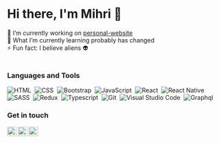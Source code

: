 # Hi there, I'm Mihri 👋 <br/>

🔭 I’m currently working on [personal-website](https://github.com/mihrilp/personal-website) <br>
🌱 What I’m currently learning probably has changed <br>
⚡ Fun fact: I believe aliens 👽
<br><br>



<!-- **📝 Latest Blog Posts**
- [How to use SVGR?](https://dev.to/mihrilp/how-to-use-svgr-25gj)
-->

### Languages and Tools
![HTML](https://img.shields.io/badge/-HTML-05122A?style=flat&logo=HTML5)&nbsp;
![CSS](https://img.shields.io/badge/-CSS-05122A?style=flat&logo=CSS3&logoColor=1572B6)&nbsp;
![Bootstrap](https://img.shields.io/badge/-Bootstrap-05122A?style=flat&logo=bootstrap&logoColor=563D7C)&nbsp;
![JavaScript](https://img.shields.io/badge/-JavaScript-05122A?style=flat&logo=javascript)&nbsp;
![React](https://img.shields.io/badge/-React-05122A?style=flat&logo=react)&nbsp;
![React Native](https://img.shields.io/badge/-React%20Native-05122A?style=flat&logo=react)&nbsp;
![SASS](https://img.shields.io/badge/-Sass-05122A?style=flat&logo=SASS)&nbsp;
![Redux](https://img.shields.io/badge/-Redux-05122A?style=flat&logo=Redux)&nbsp;
![Typescript](https://img.shields.io/badge/-TypeScript-05122A?style=flat&logo=TypeScript)&nbsp;
![Git](https://img.shields.io/badge/-Git-05122A?style=flat&logo=git)&nbsp;
![Visual Studio Code](https://img.shields.io/badge/-Visual%20Studio%20Code-05122A?style=flat&logo=visual-studio-code&logoColor=007ACC)&nbsp;
![Graphql](https://img.shields.io/badge/-Graphql-05122A?style=flat&logo=graphql&logoColor=663399)&nbsp;
<br>

### Get in touch
<a href="https://twitter.com/mihriinspace"><img align="left" alt="Abhishek Naidu | Twitter" width="22px" src="https://raw.githubusercontent.com/peterthehan/peterthehan/master/assets/twitter.svg" /></a>
<a href="https://www.linkedin.com/in/mihribanalp/"><img align="left" alt="Abhishek's LinkedIN" width="22px" src="https://raw.githubusercontent.com/peterthehan/peterthehan/master/assets/linkedin.svg" /></a>
<a href="https://discordapp.com/users/3309/"> <img align="left" alt="Abhishek's Discord" width="22px" src="https://raw.githubusercontent.com/peterthehan/peterthehan/master/assets/discord.svg" /></a>
<br><br>


